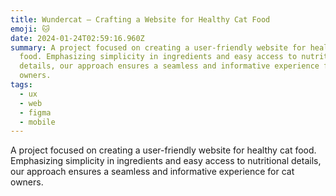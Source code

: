 ```yaml
---
title: Wundercat – Crafting a Website for Healthy Cat Food
emoji: 🐱
date: 2024-01-24T02:59:16.960Z
summary: A project focused on creating a user-friendly website for healthy cat
  food. Emphasizing simplicity in ingredients and easy access to nutritional
  details, our approach ensures a seamless and informative experience for cat
  owners.
tags:
  - ux
  - web
  - figma
  - mobile
---
```

A project focused on creating a user-friendly website for healthy cat food. Emphasizing simplicity in ingredients and easy access to nutritional details, our approach ensures a seamless and informative experience for cat owners.